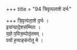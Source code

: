 +++
title = "94 त्रिवृत्पलाशे दर्भः"

+++
त्रि॒वृत्प॑ला॒शे द॒र्भः ।  
इया॑न्प्रादे॒शस॑म्मितः ।  
य॒ज्ञे प॒वित्र॒म्पोतृ॑तमम् ।  
पयो॑ ह॒व्यङ्क॑रोतु मे ।